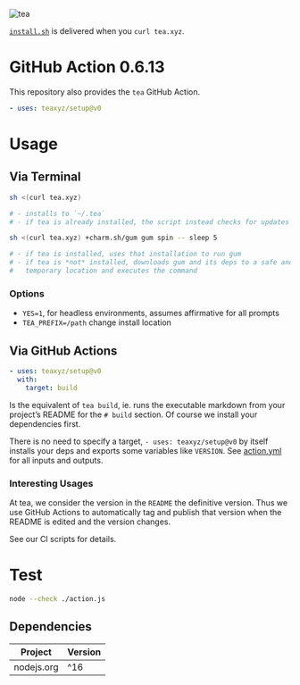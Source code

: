 ![tea](https://tea.xyz/banner.png)

[`install.sh`](./install.sh) is delivered when you `curl tea.xyz`.

# GitHub Action 0.6.13

This repository also provides the `tea` GitHub Action.

```yaml
- uses: teaxyz/setup@v0
```


# Usage

## Via Terminal

```sh
sh <(curl tea.xyz)

# - installs to `~/.tea`
# - if tea is already installed, the script instead checks for updates
```

```sh
sh <(curl tea.xyz) +charm.sh/gum gum spin -- sleep 5

# - if tea is installed, uses that installation to run gum
# - if tea is *not* installed, downloads gum and its deps to a safe and
#   temporary location and executes the command
```

### Options

* `YES=1`, for headless environments, assumes affirmative for all prompts
* `TEA_PREFIX=/path` change install location


## Via GitHub Actions

```yaml
- uses: teaxyz/setup@v0
  with:
    target: build
```

Is the equivalent of `tea build`, ie. runs the executable markdown from your
project’s README for the `# build` section. Of course we install your
dependencies first.

There is no need to specify a target, `- uses: teaxyz/setup@v0` by itself
installs your deps and exports some variables like `VERSION`. See [action.yml]
for all inputs and outputs.

[action.yml]: ../../action.yml

### Interesting Usages

At tea, we consider the version in the `README` the definitive version.
Thus we use GitHub Actions to automatically tag and publish that version when
the README is edited and the version changes.

See our CI scripts for details.


# Test

```sh
node --check ./action.js
```

## Dependencies

|   Project   | Version |
|-------------|---------|
| nodejs.org  | ^16     |
